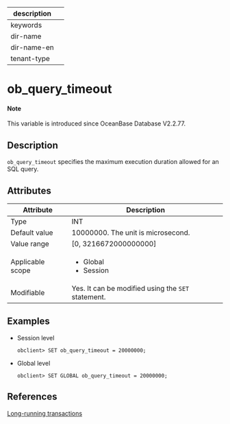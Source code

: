 |description||
|---|---|
|keywords||
|dir-name||
|dir-name-en||
|tenant-type||

# ob_query_timeout

<main id="notice" type='explain'>
  <h4>Note</h4>
  <p>This variable is introduced since OceanBase Database V2.2.77.</p>
</main>

## Description

`ob_query_timeout` specifies the maximum execution duration allowed for an SQL query.

## Attributes

| **Attribute** | **Description** |
|---------|------------------------------------------------------------------------------------------------------------|
| Type | INT |
| Default value | 10000000. The unit is microsecond. |
| Value range | \[0, 3216672000000000\] |
| Applicable scope | <ul><li>Global  </li><li>Session </li></ul> |
| Modifiable | Yes. It can be modified using the `SET` statement. |

## Examples

* Session level

    ```shell
    obclient> SET ob_query_timeout = 20000000;
    ```

* Global level

    ```shell
    obclient> SET GLOBAL ob_query_timeout = 20000000;
    ```

## References

[Long-running transactions](../../../../600.manage/1000.troubleshooting/600.transaction/300.long-transaction.md)